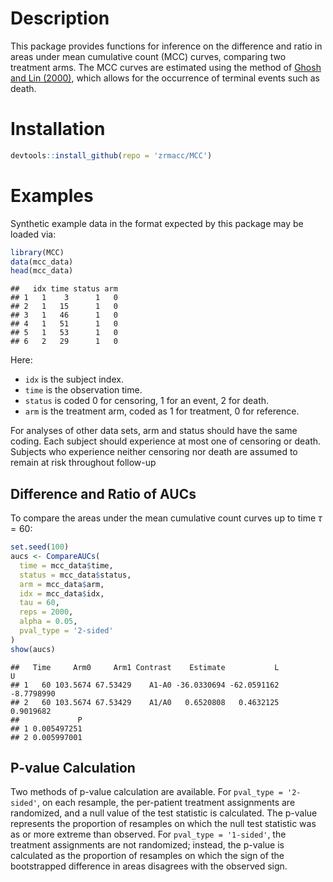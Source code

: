 # Description

This package provides functions for inference on the difference and ratio in areas under mean cumulative count (MCC) curves, comparing two treatment arms. The MCC curves are estimated using the method of [Ghosh and Lin (2000)](https://onlinelibrary.wiley.com/doi/abs/10.1111/j.0006-341X.2000.00554.x), which allows for the occurrence of terminal events such as death. 

# Installation


```r
devtools::install_github(repo = 'zrmacc/MCC')
```

# Examples

Synthetic example data in the format expected by this package may be loaded via:


```r
library(MCC)
data(mcc_data)
head(mcc_data)
```

```
##   idx time status arm
## 1   1    3      1   0
## 2   1   15      1   0
## 3   1   46      1   0
## 4   1   51      1   0
## 5   1   53      1   0
## 6   2   29      1   0
```

Here: 

* `idx` is the subject index. 
* `time` is the observation time. 
* `status` is coded 0 for censoring, 1 for an event, 2 for death.
* `arm` is the treatment arm, coded as 1 for treatment, 0 for reference. 

For analyses of other data sets, arm and status should have the same coding. Each subject should experience at most one of censoring or death. Subjects who experience neither censoring nor death are assumed to remain at risk throughout follow-up 

## Difference and Ratio of AUCs

To compare the areas under the mean cumulative count curves up to time $\tau = 60$: 

```r
set.seed(100)
aucs <- CompareAUCs(
  time = mcc_data$time,
  status = mcc_data$status,
  arm = mcc_data$arm,
  idx = mcc_data$idx,
  tau = 60,
  reps = 2000,
  alpha = 0.05,
  pval_type = '2-sided'
)
show(aucs)
```

```
##   Time     Arm0     Arm1 Contrast    Estimate           L          U
## 1   60 103.5674 67.53429    A1-A0 -36.0330694 -62.0591162 -8.7798990
## 2   60 103.5674 67.53429    A1/A0   0.6520808   0.4632125  0.9019682
##             P
## 1 0.005497251
## 2 0.005997001
```

## P-value Calculation
Two methods of p-value calculation are available. For `pval_type = '2-sided'`, on each resample, the per-patient treatment assignments are randomized, and a null value of the test statistic is calculated. The p-value represents the proportion of resamples on which the null test statistic was as or more extreme than observed. For `pval_type = '1-sided'`, the treatment assignments are not randomized; instead, the p-value is calculated as the proportion of resamples on which the sign of the bootstrapped difference in areas disagrees with the observed sign. 

